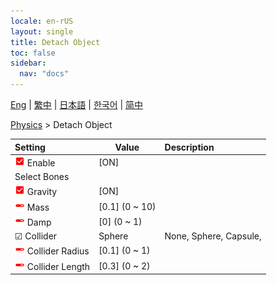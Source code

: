 ```yaml
---
locale: en-rUS
layout: single
title: Detach Object
toc: false
sidebar:
  nav: "docs"
---
```

[Eng](/dancexr/menu/2025.4/actor/detach_object) | [繁中](/tw/dancexr/menu/2025.4/actor/detach_object) | [日本語](/jp/dancexr/menu/2025.4/actor/detach_object) | [한국어](/kr/dancexr/menu/2025.4/actor/detach_object) | [简中](/zh/dancexr/menu/2025.4/actor/detach_object)

[Physics](../menu#Physics) > Detach Object



| Setting | Value | Description |
| :--- | --- | :--- |
| <img src="/images/icon/ic_check_on.png" alt="check on icon"/> Enable| [ON] | 
|  Select Bones|| 
| <img src="/images/icon/ic_check_on.png" alt="check on icon"/> Gravity| [ON] | 
| <img src="/images/icon/ic_slider.png" alt="slider icon"/> Mass| [0.1] (0 ~ 10) | 
| <img src="/images/icon/ic_slider.png" alt="slider icon"/> Damp| [0] (0 ~ 1) | 
| ☑ Collider| Sphere | None, Sphere, Capsule, 
| <img src="/images/icon/ic_slider.png" alt="slider icon"/> Collider Radius| [0.1] (0 ~ 1) | 
| <img src="/images/icon/ic_slider.png" alt="slider icon"/> Collider Length| [0.3] (0 ~ 2) | 
